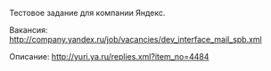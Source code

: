 Тестовое задание для компании Яндекс.

Вакансия: http://company.yandex.ru/job/vacancies/dev_interface_mail_spb.xml

Описание: http://yuri.ya.ru/replies.xml?item_no=4484